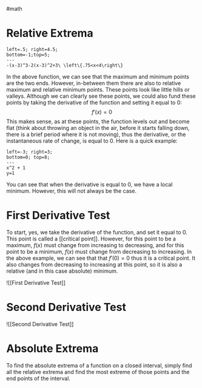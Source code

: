 #math 
# Relative Extrema
```desmos-graph
left=.5; right=4.5;
bottom=-1;top=5;
---
-(x-3)^3-2(x-3)^2+3\ \left\{.75<x<4\right\}
```
In the above function, we can see that the maximum and minimum points are the two ends. However, in-between them there are also to relative maximum and relative minimum points. These points look like little hills or valleys. Although we can clearly see these points, we could also fund these points by taking the derivative of the function and setting it equal to 0: $$f'(x)=0$$
This makes sense, as at these points, the function levels out and become flat (think about throwing an object in the air, before it starts falling down, there is a brief period where it is not moving), thus the derivative, or the instantaneous rate of change, is equal to 0. Here is a quick example: 
``` desmos-graph
left=-3; right=3;
bottom=0; top=8;
---
x^2 + 1
y=1
```
You can see that when the derivative is equal to 0, we have a local minimum. However, this will not always be the case.

# First Derivative Test
To start, yes, we take the derivative of the function, and set it equal to 0. This point is called a [[critical point]]. However, for this point to be a maximum, $f(x)$ must change from increasing to decreasing, and for this point to be a minimum, $f(x)$ must change from decreasing to increasing. In the above example, we can see that that $f'(0)=0$ thus it is a critical point. It also changes from decreasing to increasing at this point, so it is also a relative (and in this case absolute) minimum. 

![[First Derivative Test]]

# Second Derivative Test
![[Second Derivative Test]]
# Absolute Extrema
To find the absolute extrema of a function on a closed interval, simply find all the relative extrema and find the most extreme of those points and the end points of the interval. 